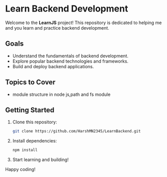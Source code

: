# Learn Backend Development

Welcome to the **LearnJS** project! This repository is dedicated to helping me and you learn and practice backend development.

## Goals
- Understand the fundamentals of backend development.
- Explore popular backend technologies and frameworks.
- Build and deploy backend applications.

## Topics to Cover
- module structure in node js,path and fs module

## Getting Started
1. Clone this repository:
    ```bash
    git clone https://github.com/HarshMN2345/LearnBackend.git
    ```
2. Install dependencies:
    ```bash
    npm install
    ```
3. Start learning and building!

Happy coding!